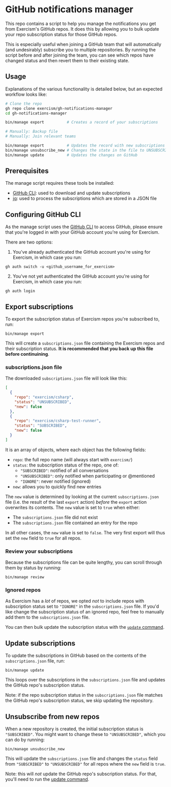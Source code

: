 # GitHub notifications manager

This repo contains a script to help you manage the notifications you get from Exercism's GitHub repos.
It does this by allowing you to bulk update your repo subscription status for those GitHub repos.

This is especially useful when joining a GitHub team that will automatically (and undesirably) subscribe you to multiple repositories.
By running the script before and after joining the team, you can see which repos have changed status and then revert them to their existing state.

## Usage

Explanations of the various functionality is detailed below, but an expected workflow looks like:

```bash
# Clone the repo
gh repo clone exercism/gh-notifications-manager
cd gh-notifications-manager

bin/manage export          # Creates a record of your subscriptions

# Manually: Backup file
# Manually: Join relevant teams

bin/manage export          # Updates the record with new subscriptions
bin/manage unsubscribe_new # Changes the state in the file to UNSUBSCRIBED for all new repos
bin/manage update          # Updates the changes on GitHub
```

## Prerequisites

The manage script requires these tools be installed:

- [GitHub CLI](https://cli.github.com/): used to download and update subscriptions
- [jq](https://jqlang.github.io/jq/): used to process the subscriptions which are stored in a JSON file

## Configuring GitHub CLI

As the manage script uses the [GitHub CLI](https://cli.github.com/) to access GitHub, please ensure that you're logged in with your GitHub account you're using for Exercism.

There are two options:

1. You've already authenticated the GitHub account you're using for Exercism, in which case you run:

```shell
gh auth switch -u <github_username_for_exercism>
```

2. You've not yet authenticated the GitHub account you're using for Exercism, in which case you run:

```shell
gh auth login
```

## Export subscriptions

To export the subscription status of Exercism repos you're subscribed to, run:

```shell
bin/manage export
```

This will create a `subscriptions.json` file containing the Exercism repos and their subscription status.
**It is recommended that you back up this file before continuining**.

### subscriptions.json file

The downloaded `subscriptions.json` file will look like this:

```json
[
  {
    "repo": "exercism/csharp",
    "status": "UNSUBSCRIBED",
    "new": false
  },
  {
    "repo": "exercism/csharp-test-runner",
    "status": "SUBSCRIBED",
    "new": false
  }
]
```

It is an array of objects, where each object has the following fields:

- `repo`: the full repo name (will always start with `exercism/`)
- `status`: the subscription status of the repo, one of:
  - `"SUBSCRIBED"`: notified of all conversations
  - `"UNSUBSCRIBED"`: only notified when participating or @mentioned
  - `"IGNORE"`: never notified (ignored)
- `new`: allows you to quickly find new entries

The `new` value is determined by looking at the current `subscriptions.json` file (i.e. the result of the last `export` action) _before_ the `export` action overwrites its contents.
The `new` value is set to `true` when either:

- The `subscriptions.json` file did not exist
- The `subscriptions.json` file contained an entry for the repo

In all other cases, the `new` value is set to `false`.
The very first export will thus set the `new` field to `true` for all repos.

### Review your subscriptions

Because the subscriptions file can be quite lengthy, you can scroll through them by status by running:

```shell
bin/manage review
```

### Ignored repos

As Exercism has a _lot_ of repos, we opted _not_ to include repos with subscription status set to `"IGNORE"` in the `subscriptions.json` file.
If you'd like change the subscription status of an ignored repo, feel free to manually add them to the `subscriptions.json` file.

You can then bulk update the subscription status with the [`update` command](#update-subscriptions).

## Update subscriptions

To update the subscriptions in GitHub based on the contents of the `subscriptions.json` file, run:

```shell
bin/manage update
```

This loops over the subscriptions in the `subscriptions.json` file and updates the GitHub repo's subscription status.

Note: if the repo subscription status in the `subscriptions.json` file matches the GitHub repo's subscription status, we skip updating the repository.

## Unsubscribe from new repos

When a new repository is created, the initial subscription status is `"SUBSCRIBED"`.
You might want to change these to `"UNSUBSCRIBED"`, which you can do by running:

```shell
bin/manage unsubscribe_new
```

This will update the `subscriptions.json` file and changes the `status` field from `"SUBSCRIBED"` to `"UNSUBSCRIBED"` for all repos where the `new` field is `true`.

Note: this will _not_ update the GitHub repo's subscription status.
For that, you'll need to run the [update command](#update-subscriptions).
